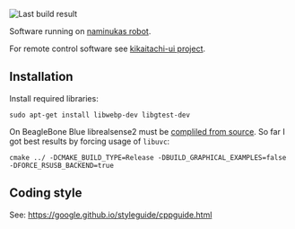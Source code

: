 ![Last build result](https://github.com/kikaitachi/naminukas-robot/workflows/CI/badge.svg)

Software running on [naminukas robot](https://youtu.be/_OW7n3E4VMU).

For remote control software see [kikaitachi-ui project](https://github.com/kikaitachi/kikaitachi-ui).

## Installation

Install required libraries:
```
sudo apt-get install libwebp-dev libgtest-dev
```

On BeagleBone Blue librealsense2 must be [compliled from source](https://github.com/IntelRealSense/librealsense/blob/master/doc/installation.md). So far I got best results by forcing usage of `libuvc`:
```
cmake ../ -DCMAKE_BUILD_TYPE=Release -DBUILD_GRAPHICAL_EXAMPLES=false -DFORCE_RSUSB_BACKEND=true
```

## Coding style

See: https://google.github.io/styleguide/cppguide.html
